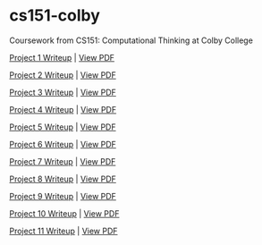# cs151-colby
Coursework from CS151: Computational Thinking at Colby College

[Project 1 Writeup](https://wiki.colby.edu/display/~ajkarale/Project1)
| [View PDF](https://github.com/akaralekas/cs151-colby/blob/master/Project1/writeup_project1.pdf)

[Project 2 Writeup](https://wiki.colby.edu/display/~ajkarale/Project2)
| [View PDF](https://github.com/akaralekas/cs151-colby/blob/master/Project2/writeup_cs151project2.pdf)

[Project 3 Writeup](https://wiki.colby.edu/display/~ajkarale/Project3)
| [View PDF](https://github.com/akaralekas/cs151-colby/blob/master/Project3/writeup_cs151project3.pdf)

[Project 4 Writeup](https://wiki.colby.edu/display/~ajkarale/Project4)
| [View PDF](https://github.com/akaralekas/cs151-colby/blob/master/Project4/writeup_cs151project4.pdf)

[Project 5 Writeup](https://wiki.colby.edu/display/~ajkarale/Project5)
| [View PDF](https://github.com/akaralekas/cs151-colby/blob/master/Project5/writeup_cs151project5.pdf)

[Project 6 Writeup](https://wiki.colby.edu/display/~ajkarale/Project6)
| [View PDF](https://github.com/akaralekas/cs151-colby/blob/master/Project6/writeup_cs151project6.pdf)

[Project 7 Writeup](https://wiki.colby.edu/display/~ajkarale/Project7)
| [View PDF](https://github.com/akaralekas/cs151-colby/blob/master/Project7/writeup_cs151project7.pdf)

[Project 8 Writeup](https://wiki.colby.edu/display/~ajkarale/Project8)
| [View PDF](https://github.com/akaralekas/cs151-colby/blob/master/Project8/writeup_cs151project8.pdf)

[Project 9 Writeup](https://wiki.colby.edu/display/~ajkarale/Project9)
| [View PDF](https://github.com/akaralekas/cs151-colby/blob/master/Project9/writeup_cs151project9.pdf)

[Project 10 Writeup](https://wiki.colby.edu/display/~ajkarale/Project10)
| [View PDF](https://github.com/akaralekas/cs151-colby/blob/master/Project10/writeup_cs151project10.pdf)

[Project 11 Writeup](https://wiki.colby.edu/display/~ajkarale/Project11)
| [View PDF](https://github.com/akaralekas/cs151-colby/blob/master/Project11/writeup_cs151project11.pdf)
